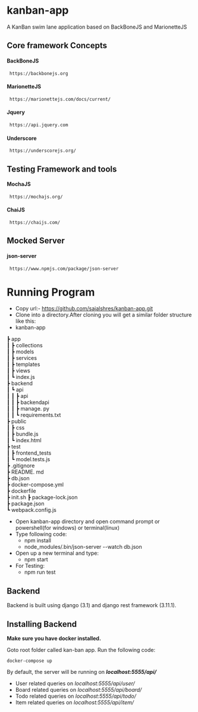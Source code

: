 # kanban-app
A KanBan swim lane application based on BackBoneJS and MarionetteJS


## Core framework Concepts

#### BackBoneJS
     https://backbonejs.org

#### MarionetteJS
     https://marionettejs.com/docs/current/

#### Jquery
     https://api.jquery.com

#### Underscore
     https://underscorejs.org/


## Testing Framework and tools

#### MochaJS
     https://mochajs.org/

#### ChaiJS
     https://chaijs.com/


## Mocked Server

#### json-server
     https://www.npmjs.com/package/json-server


# Running Program

- Copy url:- https://github.com/sajalshres/kanban-app.git
- Clone into a directory.After cloning you will get a similar folder structure like this:
- kanban-app

 ┣ app  
 ┃ ┣ collections  
 ┃ ┣ models  
 ┃ ┣ services  
 ┃ ┣ templates  
 ┃ ┣ views  
 ┃ ┗ index.js  
 ┣ backend  
 ┃ ┗ api  
 ┃ ┃ ┣ api  
 ┃ ┃ ┣ backendapi  
 ┃ ┃ ┣ manage. py  
 ┃ ┃ ┗ requirements.txt  
 ┣ public  
 ┃ ┣ css  
 ┃ ┣ bundle.js  
 ┃ ┗ index.html  
 ┣ test  
 ┃ ┣ frontend_tests  
 ┃ ┗ model.tests.js  
 ┣ .gitignore  
 ┣ README. md  
 ┣ db.json  
 ┣ docker-compose.yml  
 ┣ dockerfile  
 ┣ init.sh
 ┣ package-lock.json  
 ┣ package.json  
 ┗ webpack.config.js  

- Open kanban-app directory and open command prompt or powershell(for windows) or terminal(linux)
- Type following code:
  * npm install
  * node_modules/.bin/json-server --watch db.json
- Open up a new terminal and type:
  * npm start
- For Testing:
  * npm run test 


## Backend

Backend is built using django (3.1) and  django rest framework (3.11.1).




## Installing Backend

  
__Make sure you have docker installed.__

Goto root folder called kan-ban app.
Run the following code:

    docker-compose up

By default, the server will be running on ***localhost:5555/api/***

 - User related queries on *localhost:5555/api/user/*
 - Board related queries on *localhost:5555/api/board/*
 - Todo related queries on *localhost:5555/api/todo/*
 - Item related queries on *localhost:5555/api/item/*
